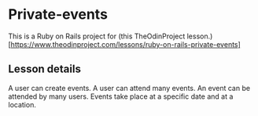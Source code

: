 # Private-events

This is a Ruby on Rails project for  (this TheOdinProject lesson.)[https://www.theodinproject.com/lessons/ruby-on-rails-private-events]

## Lesson details

A user can create events. A user can attend many events. An event can be attended by many users. Events take place at a specific date and at a location.